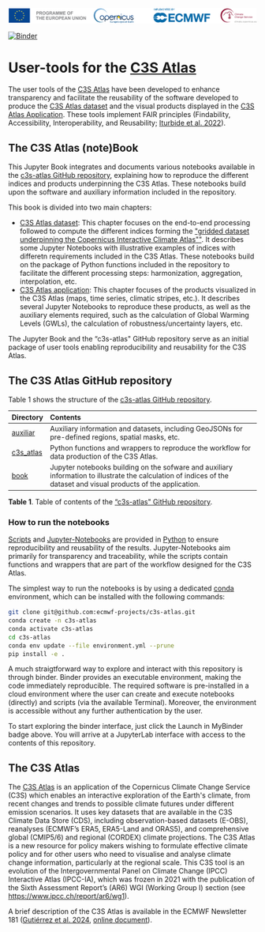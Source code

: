 ![logo](./figures/LogoLine_horizon_C3S.png)

[![Binder](https://mybinder.org/badge_logo.svg)](https://mybinder.org/v2/gh/ecmwf-projects/c3s-atlas/tree/main/HEAD?urlpath=%2Fdoc%2Ftree%2Fhttps%3A%2F%2Fgithub.com%2Fecmwf-projects%2Fc3s-atlas%2Fblob%2Fmain%2Fbook%2Ftx35.ipynb)

# User-tools for the [C3S Atlas](https://atlas.climate.copernicus.eu/atlas)

The user tools of the [C3S Atlas](https://atlas.climate.copernicus.eu/atlas) have been developed to enhance transparency and facilitate the reusability of the software developed to produce the [C3S Atlas dataset](https://doi.org/10.24381/cds.h35hb680) and the visual products displayed in the [C3S Atlas Application](https://atlas.climate.copernicus.eu). These tools implement FAIR principles (Findability, Accessibility, Interoperability, and Reusability; [Iturbide et al. 2022](https://doi.org/10.5194/essd-12-2959-2020)).


## The C3S Atlas (note)Book

This Jupyter Book integrates and documents various notebooks available in the [c3s-atlas GitHub repository](https://github.com/ecmwf-projects/c3s-atlas), explaining how to reproduce the different indices and products underpinning the C3S Atlas. These notebooks build upon the software and auxiliary information included in the repository.

This book is divided into two main chapters: 
 - [C3S Atlas dataset](./_build/html/index_rep.html): This chapter focuses on the end-to-end processing followed to compute the different indices forming the ["gridded dataset underpinning the Copernicus Interactive Climate Atlas""](https://cds.climate.copernicus.eu/datasets/multi-origin-c3s-atlas?tab=overview). It describes some Jupyter Notebooks with illustrative examples of indices with differetn requirements included in the C3S Atlas. These notebooks build on the package of Python functions included in the repository to facilitate the different processing steps: harmonization, aggregation, interpolation, etc.
 - [C3S Atlas application](./_build/html/product_rep.html): This chapter focuses of the products visualized in the C3S Atlas (maps, time series, climatic stripes, etc.). It describes several Jupyter Notebooks to reproduce these products, as well as the auxiliary elements required, such as the calculation of Global Warming Levels (GWLs), the calculation of robustness/uncertainty layers, etc.

The Jupyter Book and the “c3s-atlas" GitHub repository serve as an initial package of user tools enabling reproducibility and reusability for the C3S Atlas. 


## The C3S Atlas GitHub repository

Table 1 shows the structure of the [c3s-atlas GitHub repository](https://github.com/ecmwf-projects/c3s-atlas).

| Directory | Contents |
| :-------- | :------- |
|  [auxiliar](https://github.com/ecmwf-projects/c3s-atlas/tree/main/auxiliar) | Auxiliary information and datasets, including GeoJSONs for pre-defined regions, spatial masks, etc.
|  [c3s_atlas](https://github.com/ecmwf-projects/c3s-atlas/tree/main/c3s_atlas) | Python functions and wrappers to reproduce the workflow for data production of the C3S Atlas.
|  [book](https://github.com/ecmwf-projects/c3s-atlas/tree/main/book) | Jupyter notebooks building on the sofware and auxiliary information to illustrate the calculation of indices of the dataset and visual products of the application.

**Table 1**. Table of contents of the  [“c3s-atlas" GitHub repository](https://github.com/ecmwf-projects/c3s-atlas).

### How to run the notebooks

[Scripts](https://github.com/ecmwf-projects/c3s-atlas/tree/main/c3s_atlas) and [Jupyter-Notebooks](https://github.com/ecmwf-projects/c3s-atlas/tree/main/book) are provided in [Python](https://www.python.org/) to ensure reproducibility and reusability of the results. Jupyter-Notebooks aim primarily for transparency and traceability, while the scripts contain functions and wrappers that are part of the workflow designed for the C3S Atlas.

The simplest way to run the notebooks is by using a dedicated [conda](https://docs.conda.io) environment, which can be installed with the following commands:

```sh
git clone git@github.com:ecmwf-projects/c3s-atlas.git
conda create -n c3s-atlas
conda activate c3s-atlas
cd c3s-atlas
conda env update --file environment.yml --prune
pip install -e .
```

A much straigtforward way to explore and interact with this repository is through binder. Binder provides an executable environment, making the code immediately reproducible. The required software is pre-installed in a cloud environment where the user can create and execute notebooks (directly) and scripts (via the available Terminal). Moreover, the environment is accessible without any further authentication by the user.

To start exploring the binder interface, just click the Launch in MyBinder badge above. You will arrive at a JupyterLab interface with access to the contents of this repository.

## The C3S Atlas

The [C3S Atlas](http://atlas.climate.copernicus.eu) is an application of the  Copernicus Climate Change Service (C3S) which enables an interactive exploration of the Earth's climate, from recent changes and trends to possible climate futures under different emission scenarios. It uses key datasets that are available in the C3S Climate Data Store (CDS), including observation-based datasets (E-OBS), reanalyses (ECMWF’s ERA5, ERA5-Land and ORAS5), and comprehensive global (CMIP5/6) and regional (CORDEX) climate projections. The C3S Atlas is a new resource for policy makers wishing to formulate effective climate policy and for other users who need to visualise and analyse climate change information, particularly at the regional scale. This C3S tool is an evolution of the Intergovernmental Panel on Climate Change (IPCC) Interactive Atlas (IPCC-IA), which was frozen in 2021 with the publication of the Sixth Assessment Report’s (AR6) WGI (Working Group I) section (see https://www.ipcc.ch/report/ar6/wg1).

A brief description of the C3S Atlas is available in the ECMWF Newsletter 181 ([Gutiérrez et al. 2024](https://doi.org/10.21957/ah52ufc369), [online document](https://www.ecmwf.int/en/newsletter/181/earth-system-science/copernicus-interactive-climate-atlas-tool-explore-regional)).





